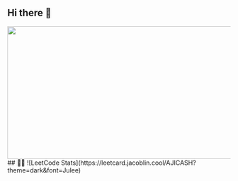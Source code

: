 ## Hi there 👋
<div align="center">
  <img src="https://media1.tenor.com/m/SVtxCspMV9MAAAAd/omar-sy-omar-sy-bye.gif" width="600" height="300"/>
</div>
## 👨‍🎓
![LeetCode Stats](https://leetcard.jacoblin.cool/AJICASH?theme=dark&font=Julee)
<!--
**AJICASH/AJICASH** is a ✨ _special_ ✨ repository because its `README.md` (this file) appears on your GitHub profile.

Here are some ideas to get you started:

- 🔭 I’m currently working on ...
- 🌱 I’m currently learning ...
- 👯 I’m looking to collaborate on ...
- 🤔 I’m looking for help with ...
- 💬 Ask me about ...
- 📫 How to reach me: ...
- 😄 Pronouns: ...
- ⚡ Fun fact: ...
-->
